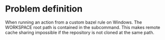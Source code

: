 # Problem definition

When running an action from a custom bazel rule on Windows. The WORKSPACE root path is contained in the subcommand. This makes remote cache sharing impossible if the repository is not cloned at the same path.